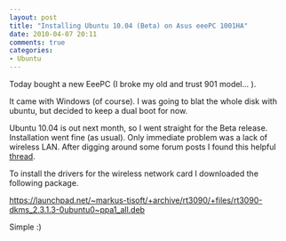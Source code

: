 ```yaml
---
layout: post
title: "Installing Ubuntu 10.04 (Beta) on Asus eeePC 1001HA"
date: 2010-04-07 20:11
comments: true
categories:
- Ubuntu
---
```


Today bought a new EeePC (I broke my old and trust 901 model... ).

It came with Windows (of course). I was going to blat the whole disk with
ubuntu, but decided to keep a dual boot for now.

Ubuntu 10.04 is out next month, so I went straight for the Beta release.
Installation went fine (as usual). Only immediate problem was a lack of
wireless LAN. After digging around some forum posts I found this
helpful [thread](http://ubuntuforums.org/showthread.php?p=9033458).


To install the drivers for the wireless network card I downloaded the following package.

https://launchpad.net/~markus-tisoft/+archive/rt3090/+files/rt3090-dkms_2.3.1.3-0ubuntu0~ppa1_all.deb

Simple :)
